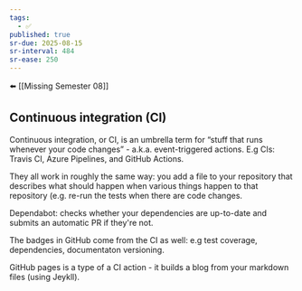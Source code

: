 ```yaml
---
tags:
  - ✅
published: true
sr-due: 2025-08-15
sr-interval: 484
sr-ease: 250
---
```

⬅️ [[Missing Semester 08]]

## Continuous integration (CI)

Continuous integration, or CI, is an umbrella term for “stuff that runs whenever your code changes” - a.k.a. event-triggered actions. E.g CIs: Travis CI, Azure Pipelines, and GitHub Actions.

They all work in roughly the same way: you add a file to your repository that describes what should happen when various things happen to that repository (e.g. re-run the tests when there are code changes.

Dependabot: checks whether your dependencies are up-to-date and submits an automatic PR if they're not.

The badges in GitHub come from the CI as well: e.g test coverage, dependencies, documentaton versioning.

GitHub pages is a type of a CI action - it builds a blog from your markdown files (using Jeykll).